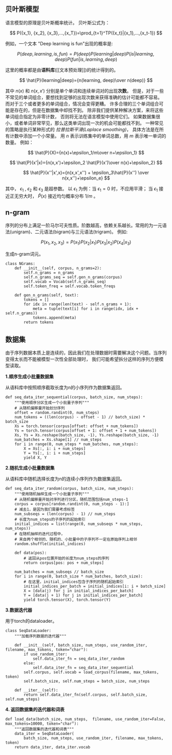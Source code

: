## 贝叶斯模型
语言模型的原理是贝叶斯概率统计。
贝叶斯公式为：

$$
P({x_1}, {x_2}, {x_3},...,{x_T})=\prod_{t=1}^TP({x_t}|{x_1},...,{x_t-1})
$$

例如，一个文本 "Deep learning is fun"出现的概率是:

$$
P(deep,learning,is,fun)=P(deep)P(learning|deep)P(is|learning,deep)P(fun|is,learning,deep)
$$

这里的概率都是由**语料库**([[文本预处理]])的统计得到的。

$$
\hat{P}(learning|deep)={n(learning, deep)\over n(deep)}
$$

其中 $n(x)$ 和 $n(x,x')$ 分别是单个单词和连续单词对的出现**次数**。
但是，对于一些不常见的单词组合，要想找到足够的出现次数来获得准确的估计可能都不容易。 而对于三个或者更多的单词组合，情况会变得更糟。 许多合理的三个单词组合可能是存在的，但是在数据集中却找不到。 除非我们提供某种解决方案，来将这些单词组合指定为非零计数， 否则将无法在语言模型中使用它们。 如果数据集很小，或者单词非常罕见，那么这类单词出现一次的机会可能都找不到。
一种常见的策略是执行某种形式的 *拉普拉斯平滑(Laplace smoothing)*， 具体方法是在所有计数中添加一个小常量。 用 $n$ 表示训练集中的单词总数，用 $m$ 表示唯一单词的数量。
例如：

$$
\hat{P}(X)={n(x)+\epsilon_1/m\over n+\epsilon_1}
$$

$$
\hat{P}(x'|x)={n(x,x')+\epsilon_2 \hat{P}(x')\over n(x)+\epsilon_2}
$$

$$
\hat{P}(x''|x',x)={n(x,x',x'') + \epsilon_3\hat{P}(x'') \over n(x,x'')+\epsilon_e}
$$

其中， $\epsilon_1$ , $\epsilon_2$ 和 $\epsilon_3$ 是超参数。 以 $\epsilon_1$ 为例：当 $\epsilon_1=0$ 时，不应用平滑； 当 $\epsilon_1$ 接近正无穷大时， $\hat{P}(x)$ 接近均匀概率分布 $1/m$ 。

## n-gram

序列的分布上满足一阶马尔可夫性质。阶数越高，依赖关系越长。常用的为一元语法(unigram)、二元语法(bigram)与三元语法(trigram)。
例如:

$$
P(x_1, x_2, x_3)=P(x_1)P(x_2|x_1)P(x_3|x_2)P(x_4|x_3)
$$

生成n-gram词元。
```
class NGrams:  
    def __init__(self, corpus, n_grams=2):  
        self.n_grams = n_grams  
        self.n_grams_seq = self.gen_n_grams(corpus)  
        self.vocab = Vocab(self.n_grams_seq)  
        self.token_freq = self.vocab.token_freqs  
  
    def gen_n_grams(self, text):  
        tokens = []  
        for idx in range(len(text) - self.n_grams + 1):  
            meta = tuple(text[i] for i in range(idx, idx + self.n_grams))  
            tokens.append(meta)  
        return tokens
```
## 数据集

由于序列数据本质上是连续的，因此我们在处理数据时需要解决这个问题。当序列变得太长而不能被模型一次性全部处理时， 我们可能希望拆分这样的序列方便模型读取。

**1.顺序生成小批量数据集**

从语料库中按照顺序截取长度为n的小序列作为数据集返回。
```
def seq_data_iter_sequential(corpus, batch_size, num_steps):  
    """使用顺序分区生成一个小批量子序列"""  
    # 从随机偏移量开始划分序列  
    offset = random.randint(0, num_steps)  
    num_tokens = ((len(corpus) - offset - 1) // batch_size) * batch_size  
    Xs = torch.tensor(corpus[offset: offset + num_tokens])  
    Ys = torch.tensor(corpus[offset + 1: offset + 1 + num_tokens])  
    Xs, Ys = Xs.reshape(batch_size, -1), Ys.reshape(batch_size, -1)  
    num_batches = Xs.shape[1] // num_steps  
    for i in range(0, num_steps * num_batches, num_steps):  
        X = Xs[:, i: i + num_steps]  
        Y = Ys[:, i: i + num_steps]  
        yield X, Y
```
**2.随机生成小批量数据集**

从语料库中随机选择长度为n的连续小序列作为数据集返回。

```
def seq_data_iter_random(corpus, batch_size, num_steps):  
    """使用随机抽样生成一个小批量子序列"""  
    # 从随机偏移量开始对序列进行分区，随机范围包括num_steps-1  
    corpus = corpus[random.randint(0, num_steps - 1):]  
    # 减去1，是因为我们需要考虑标签  
    num_subseqs = (len(corpus) - 1) // num_steps  
    # 长度为num_steps的子序列的起始索引  
    initial_indices = list(range(0, num_subseqs * num_steps, num_steps))  
    # 在随机抽样的迭代过程中，  
    # 来自两个相邻的、随机的、小批量中的子序列不一定在原始序列上相邻  
    random.shuffle(initial_indices)  
  
    def data(pos):  
        # 返回从pos位置开始的长度为num_steps的序列  
        return corpus[pos: pos + num_steps]  
  
    num_batches = num_subseqs // batch_size  
    for i in range(0, batch_size * num_batches, batch_size):  
        # 在这里，initial_indices包含子序列的随机起始索引  
        initial_indices_per_batch = initial_indices[i: i + batch_size]  
        X = [data(j) for j in initial_indices_per_batch]  
        Y = [data(j + 1) for j in initial_indices_per_batch]  
        yield torch.tensor(X), torch.tensor(Y)
```

**3.数据迭代器**

用于torch的dataloader。
```
class SeqDataLoader:  
    """加载序列数据的迭代器"""  
  
    def __init__(self, batch_size, num_steps, use_random_iter, filename, max_tokens, token="char"):  
        if use_random_iter:  
            self.data_iter_fn = seq_data_iter_random  
        else:  
            self.data_iter_fn = seq_data_iter_sequential  
        self.corpus, self.vocab = load_corpus(filename, max_tokens, token)  
        self.batch_size, self.num_steps = batch_size, num_steps  
  
    def __iter__(self):  
        return self.data_iter_fn(self.corpus, self.batch_size, self.num_steps)
```

**4. 返回数据集的迭代器和词表**
```
def load_data(batch_size, num_steps,  filename, use_random_iter=False, max_tokens=10000, token="char"):  
    """返回数据集的迭代器和词表"""  
    data_iter = SeqDataLoader(  
        batch_size, num_steps, use_random_iter, filename, max_tokens, token)  
    return data_iter, data_iter.vocab
```
